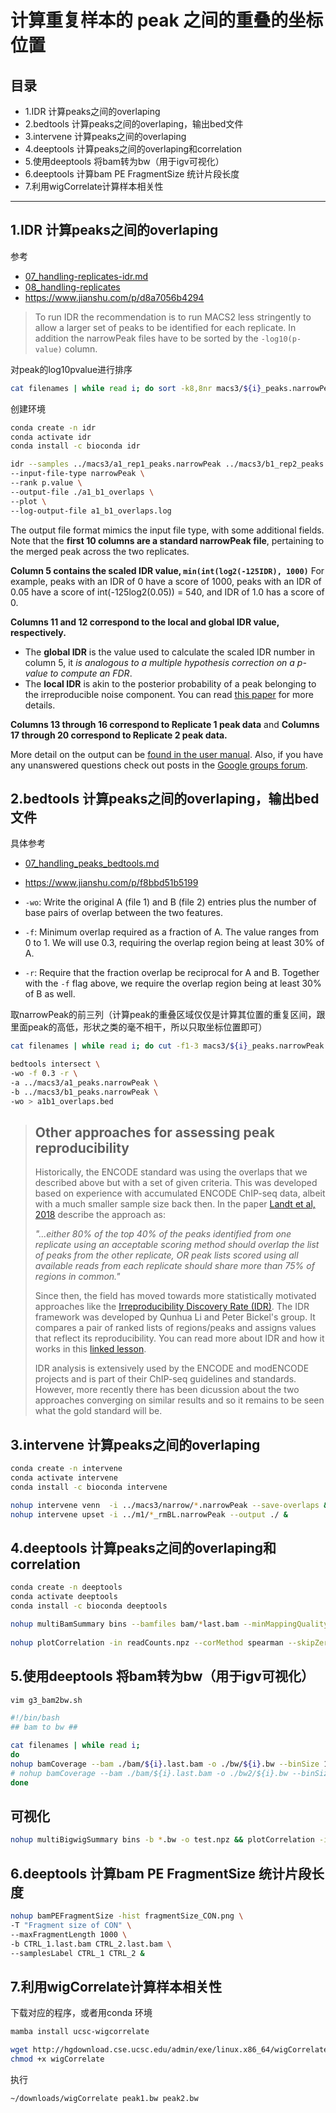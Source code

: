 # 计算重复样本的 peak 之间的重叠的坐标位置   

## 目录 #### 
- 1.IDR 计算peaks之间的overlaping  
- 2.bedtools 计算peaks之间的overlaping，输出bed文件  
- 3.intervene 计算peaks之间的overlaping  
- 4.deeptools 计算peaks之间的overlaping和correlation  
- 5.使用deeptools 将bam转为bw（用于igv可视化）
- 6.deeptools 计算bam PE FragmentSize 统计片段长度
- 7.利用wigCorrelate计算样本相关性    

---
## 1.IDR 计算peaks之间的overlaping  
参考  
- [07_handling-replicates-idr.md](https://github.com/hbctraining/Intro-to-ChIPseq/blob/master/lessons/07_handling-replicates-idr.md)
- [08_handling-replicates](https://rkhetani.github.io/Intro-to-ChIPseq/08_handling-replicates)
- https://www.jianshu.com/p/d8a7056b4294

>To run IDR the recommendation is to run MACS2 less stringently to allow a larger set of peaks to be identified for each replicate. In addition the narrowPeak files have to be sorted by the `-log10(p-value)` column.   

对peak的log10pvalue进行排序
```bash
cat filenames | while read i; do sort -k8,8nr macs3/${i}_peaks.narrowPeak > macs3/sorted_${i}_peaks.narrowPeak; done &
```
创建环境
```bash
conda create -n idr
conda activate idr
conda install -c bioconda idr

idr --samples ../macs3/a1_rep1_peaks.narrowPeak ../macs3/b1_rep2_peaks.narrowPeak \
--input-file-type narrowPeak \
--rank p.value \
--output-file ./a1_b1_overlaps \
--plot \
--log-output-file a1_b1_overlaps.log
```

The output file format mimics the input file type, with some additional fields. Note that the **first 10 columns are a standard narrowPeak file**, pertaining to the merged peak across the two replicates. 

**Column 5 contains the scaled IDR value, `min(int(log2(-125IDR), 1000)`** For example, peaks with an IDR of 0 have a score of 1000, peaks with an IDR of 0.05 have a score of int(-125log2(0.05)) = 540, and IDR of 1.0 has a score of 0.

**Columns 11 and 12 correspond to the local and global IDR value, respectively.** 
* The **global IDR** is the value used to calculate the scaled IDR number in column 5, it _is analogous to a multiple hypothesis correction on a p-value to compute an FDR_. 
* The **local IDR** is akin to the posterior probability of a peak belonging to the irreproducible noise component. You can read [this paper](http://projecteuclid.org/euclid.aoas/1318514284
) for more details. 

**Columns 13 through 16 correspond to Replicate 1 peak data** and **Columns 17 through 20 correspond to Replicate 2 peak data.**

More detail on the output can be [found in the user manual](https://github.com/nboley/idr#output-file-format). Also, if you have any unanswered questions check out posts in the [Google groups forum](https://groups.google.com/forum/#!forum/idr-discuss).  

## 2.bedtools 计算peaks之间的overlaping，输出bed文件   
具体参考   
- [07_handling_peaks_bedtools.md](https://github.com/hbctraining/Intro-to-ChIPseq-flipped/blob/main/lessons/07_handling_peaks_bedtools.md)
- https://www.jianshu.com/p/f8bbd51b5199  

- `-wo`: Write the original A (file 1) and B (file 2) entries plus the number of base pairs of overlap between the two features.  
- `-f`: Minimum overlap required as a fraction of A. The value ranges from 0 to 1. We will use 0.3, requiring the overlap region being at least 30% of A.  
- `-r`: Require that the fraction overlap be reciprocal for A and B. Together with the `-f` flag above, we require the overlap region being at least 30% of B as well.  

取narrowPeak的前三列（计算peak的重叠区域仅仅是计算其位置的重复区间，跟里面peak的高低，形状之类的毫不相干，所以只取坐标位置即可）  
```bash
cat filenames | while read i; do cut -f1-3 macs3/${i}_peaks.narrowPeak > macs3/top3_${i}_peaks.narrowPeak; done &
```
```bash
bedtools intersect \
-wo -f 0.3 -r \
-a ../macs3/a1_peaks.narrowPeak \
-b ../macs3/b1_peaks.narrowPeak \
-wo > a1b1_overlaps.bed
```
> ## Other approaches for assessing peak reproducibility
> Historically, the ENCODE standard was using the overlaps that we described above but with a set of given criteria. This was developed based on experience with accumulated ENCODE ChIP-seq data, albeit with a much smaller sample size back then. In the paper [Landt et al, 2018](https://www.ncbi.nlm.nih.gov/pmc/articles/PMC3431496/) describe the approach as:
> 
> _"...either 80% of the top 40% of the peaks identified from one replicate using an acceptable scoring method should overlap the list of peaks from the other replicate, OR peak lists scored using all available reads from each replicate should share more than 75% of regions in common."_ 
> 
> Since then, the field has moved towards more statistically motivated approaches like the [Irreproducibility Discovery Rate (IDR)](https://sites.google.com/site/anshulkundaje/projects/idr). The IDR framework was developed by Qunhua Li and Peter Bickel's group. It compares a pair of ranked lists of regions/peaks and assigns values that reflect its reproducibility. You can read more about IDR and how it works in this [linked lesson](handling-replicates-idr.md).
> 
> IDR analysis is extensively used by the ENCODE and modENCODE projects and is part of their ChIP-seq guidelines and standards. However, more recently there has been dicussion about the two approaches converging on similar results and so it remains to be seen what the gold standard will be.


## 3.intervene 计算peaks之间的overlaping  
```bash
conda create -n intervene
conda activate intervene
conda install -c bioconda intervene

nohup intervene venn  -i ../macs3/narrow/*.narrowPeak --save-overlaps &
nohup intervene upset -i ../m1/*_rmBL.narrowPeak --output ./ &
```

## 4.deeptools 计算peaks之间的overlaping和correlation  
```bash
conda create -n deeptools
conda activate deeptools
conda install -c bioconda deeptools

nohup multiBamSummary bins --bamfiles bam/*last.bam --minMappingQuality 30 --labels CTRL_1 CTRL_2 CTRL_3 -out readCounts.npz --outRawCounts readCounts.tab && 
  
nohup plotCorrelation -in readCounts.npz --corMethod spearman --skipZeros --log1p --removeOutliers -p scatterplot -o scatterplot_SpM.pdf --outFileCorMatrix Spearman.tab &
```

## 5.使用deeptools 将bam转为bw（用于igv可视化）
```bash
vim g3_bam2bw.sh

#!/bin/bash
## bam to bw ##

cat filenames | while read i; 
do
nohup bamCoverage --bam ./bam/${i}.last.bam -o ./bw/${i}.bw --binSize 10 --normalizeUsing RPKM & 
# nohup bamCoverage --bam ./bam/${i}.last.bam -o ./bw2/${i}.bw --binSize 10 --normalizeUsing RPGC --effectiveGenomeSize 2652783500 --ignoreForNormalization chrX --extendReads & 
done
```

## 可视化  
```bash
nohup multiBigwigSummary bins -b *.bw -o test.npz && plotCorrelation -in test.npz --corMethod spearman --skipZeros --log1p --removeOutliers -p scatterplot -o scatterplot_SpM.pdf --outFileCorMatrix Spearman.tab &
```
    
## 6.deeptools 计算bam PE FragmentSize 统计片段长度  
```bash
nohup bamPEFragmentSize -hist fragmentSize_CON.png \
-T "Fragment size of CON" \
--maxFragmentLength 1000 \
-b CTRL_1.last.bam CTRL_2.last.bam \
--samplesLabel CTRL_1 CTRL_2 &
```

## 7.利用wigCorrelate计算样本相关性   
下载对应的程序，或者用conda 环境
```bash  
mamba install ucsc-wigcorrelate

wget http://hgdownload.cse.ucsc.edu/admin/exe/linux.x86_64/wigCorrelate
chmod +x wigCorrelate
```
执行   
```bash
~/downloads/wigCorrelate peak1.bw peak2.bw
```








